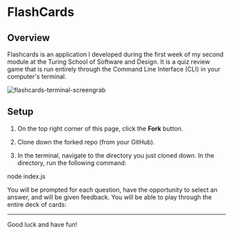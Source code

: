 # FlashCards

## Overview

Flashcards is an application I developed during the first week of my second module at the Turing School of Software and Design. It is a quiz review game that is run entirely through the Command Line Interface (CLI) in your computer's terminal. 

![flashcards-terminal-screengrab](https://user-images.githubusercontent.com/27085714/63125797-c3451080-bf6b-11e9-9f67-795e0cd8d700.gif)

## Setup

1. On the top right corner of this page, click the **Fork** button.

2. Clone down the forked repo (from your GitHub). 

3. In the terminal, navigate to the directory you just cloned down. In the directory, run the following command:

node index.js

You will be prompted for each question, have the opportunity to select an answer, and will be given feedback. You will be able to play through the entire deck of cards:

---

Good luck and have fun!
